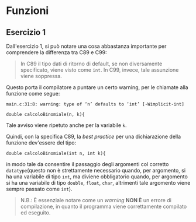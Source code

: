 # Funzioni
## Esercizio 1
Dall'esercizio 1, si può notare una cosa abbastanza importante per comprendere la differenza tra C89 e C99:

> In C89 il tipo dati di ritorno di default, se non diversamente specificato, viene visto come ``int``.
In C99, invece, tale assunzione viene soppressa.

Questo porta il compilatore a puntare un certo warning, per le chiamate alla funzione come segue:

    main.c:31:8: warning: type of ‘n’ defaults to ‘int’ [-Wimplicit-int]
    
    double calcoloBinomiale(n, k){
    
Tale avviso viene ripetuto anche per la variabile ``k``.

Quindi, con la specifica C89, la _best practice_ per una dichiarazione della funzione dev'essere del tipo:

    double calcoloBinomiale(int n, int k){

in modo tale da consentire il passaggio degli argomenti col corretto ``datatype``(questo non è strettamente necessario quando, per argomento, si ha una variabile di tipo ``int``, ma diviene obbligatorio quando, per argomento si ha una variabile di tipo ``double``, ``float``, ``char``, altrimenti tale argomento viene sempre passato come ``int``).


> N.B.: È essenziale notare come un _warning_ **NON È** un errore di compilazione, in quanto il programma viene correttamente compilato ed eseguito.


